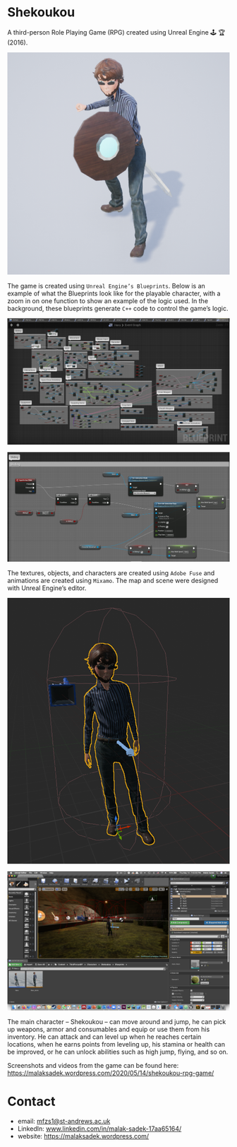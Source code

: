 # Shekoukou
A third-person Role Playing Game (RPG) created using Unreal Engine 🕹 🏆 (2016).

![picture alt](https://github.com/MalakSadek/Shekoukou/blob/master/player.png "Output Report")

The game is created using `Unreal Engine’s Blueprints`. Below is an example of what the Blueprints look like for the playable character, with a zoom in on one function to show an example of the logic used. In the background, these blueprints generate `C++` code to control the game’s logic.


![picture alt](https://github.com/MalakSadek/Shekoukou/blob/master/blueprints.png "Output Report")

![picture alt](https://github.com/MalakSadek/Shekoukou/blob/master/sliding.png "Output Report")

The textures, objects, and characters are created using `Adobe Fuse` and animations are created using `Mixamo`. The map and scene were designed with Unreal Engine’s editor.

![picture alt](https://github.com/MalakSadek/Shekoukou/blob/master/playermodel.png "Output Report")

![picture alt](https://github.com/MalakSadek/Shekoukou/blob/master/ui.png "Output Report")

The main character – Shekoukou – can move around and jump, he can pick up weapons, armor and consumables and equip or use them from his inventory. He can attack and can level up when he reaches certain locations, when he earns points from leveling up, his stamina or health can be improved, or he can unlock abilities such as high jump, flying, and so on.

Screenshots and videos from the game can be found here: https://malaksadek.wordpress.com/2020/05/14/shekoukou-rpg-game/

# Contact

* email: mfzs1@st-andrews.ac.uk
* LinkedIn: www.linkedin.com/in/malak-sadek-17aa65164/
* website: https://malaksadek.wordpress.com/

